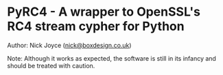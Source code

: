 PyRC4 - A wrapper to OpenSSL's RC4 stream cypher for Python
===========================================================

Author: Nick Joyce (nick@boxdesign.co.uk)

Note: Although it works as expected, the software is still in its infancy and
should be treated with caution.